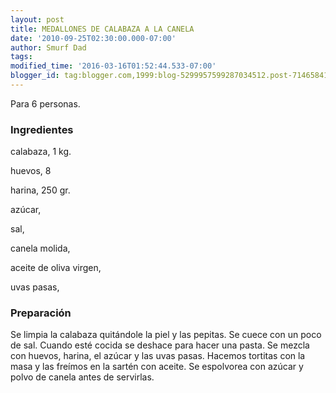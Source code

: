 ```yaml
---
layout: post
title: MEDALLONES DE CALABAZA A LA CANELA
date: '2010-09-25T02:30:00.000-07:00'
author: Smurf Dad
tags: 
modified_time: '2016-03-16T01:52:44.533-07:00'
blogger_id: tag:blogger.com,1999:blog-5299957599287034512.post-7146584127804183042
---
```


Para 6 personas.

<h3>Ingredientes</h3>

calabaza, 1 kg.

huevos, 8

harina, 250 gr.

azúcar,

sal,

canela molida,

aceite de oliva virgen,

uvas pasas,

<h3>Preparación</h3>

Se limpia la calabaza quitándole la piel y las pepitas. Se cuece con un poco de sal. Cuando esté cocida se deshace para hacer una pasta. Se mezcla con huevos, harina, el azúcar y las uvas pasas. Hacemos tortitas con la masa y las freímos en la sartén con aceite. Se espolvorea con azúcar y polvo de canela antes de servirlas.

